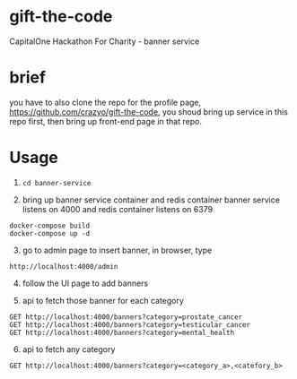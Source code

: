 # gift-the-code
CapitalOne Hackathon For Charity  - banner service

# brief
you have to also clone the repo for the profile page,
https://github.com/crazyo/gift-the-code,
you shoud bring up service in this repo first,
then bring up front-end page in that repo.


# Usage
1. `cd banner-service`

2. bring up banner service container and redis container
banner service listens on 4000 and redis container listens on 6379
```
docker-compose build
docker-compose up -d
```

3. go to admin page to insert banner, in browser, type
```
http://localhost:4000/admin
```
4. follow the UI page to add banners

5. api to fetch those banner for each category
```
GET http://localhost:4000/banners?category=prostate_cancer
GET http://localhost:4000/banners?category=testicular_cancer
GET http://localhost:4000/banners?category=mental_health
```
6. api to fetch any category
```
GET http://localhost:4000/banners?category=<category_a>,<catefory_b>
```
